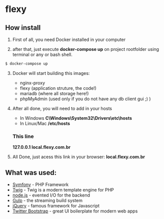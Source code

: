 # flexy

## How install

1. First of all, you need Docker installed in your computer

2. after that, just execute **docker-compose up** on project rootfolder using terminal or any or bash shell.
```sh
$ docker-compose up
```

3. Docker will start building this images:
    - nginx-proxy
    - flexy (application struture, the code!)
    - mariadb (where all storage here!)
    - phpMyAdmin (used only if you do not have any db client gui ;) ) 

4. After all done, you will need to add in your hosts
    - In Windows **C\Windows\System32\Drivers\etc\hosts**
    - In Linux/Mac **/etc/hosts**

    ### This line
    **127.0.0.1     local.flexy.com.br**

5.  All Done, just acess this link in your browser: **local.flexy.com.br**

## What was used:
* [Symfony](https://symfony.com) - PHP Framework
* [Twig](https://twig.symfony.com/) - Twig is a modern template engine for PHP
* [node.js](https://nodejs.org) - evented I/O for the backend
* [Gulp](https://gulpjs.com/) - the streaming build system
* [jQuery](https://jquery.com/) -  famous framework for Javascript
* [Twitter Bootstrap](https://getbootstrap.com/) - great UI boilerplate for modern web apps
